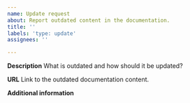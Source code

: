 ```yaml
---
name: Update request
about: Report outdated content in the documentation.
title: ''
labels: 'type: update'
assignees: ''

---
```


**Description**
What is outdated and how should it be updated?

**URL**
Link to the outdated documentation content.

**Additional information**

